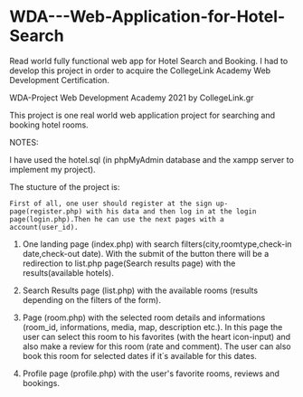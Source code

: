 # WDA---Web-Application-for-Hotel-Search
Read world fully functional web app for Hotel Search and Booking. I had to develop this project in order to acquire the CollegeLink Academy Web Development Certification.

WDA-Project
Web Development Academy 2021 by CollegeLink.gr

This project is one real world web application project for searching and booking hotel rooms. 


NOTES:

I have used the hotel.sql (in phpMyAdmin database and the xampp server to implement my project).

The stucture of the project is: 

	First of all, one user should register at the sign up-page(register.php) with his data and then log in at the login page(login.php).Then he can use the next pages with a account(user_id).

1. One landing page (index.php) with search filters(city,roomtype,check-in date,check-out date).
	With the submit of the button there will be a redirection to list.php page(Search results page) with the results(available hotels).

2. Search Results page (list.php) with the available rooms (results depending on the filters of the form).

3. 	Page (room.php) with the selected room details and informations (room_id, informations, media, map, description etc.). 
	In this page the user can select this room to his favorites (with the heart icon-input) and also make a review for this room (rate and comment). 
	The user can also book this room for selected dates if it΄s available for this dates.
	
4. Profile page (profile.php) with the user's favorite rooms, reviews and bookings.
